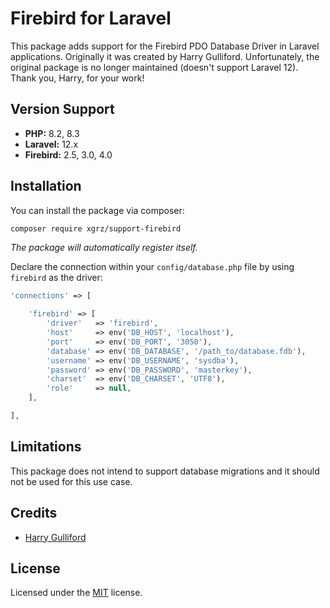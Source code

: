 # Firebird for Laravel

This package adds support for the Firebird PDO Database Driver in Laravel applications.
Originally it was created by Harry Gulliford. Unfortunately, the original package is no longer maintained (doesn't support Laravel 12).
Thank you, Harry, for your work!

## Version Support

- **PHP:** 8.2, 8.3
- **Laravel:** 12.x
- **Firebird:** 2.5, 3.0, 4.0

## Installation

You can install the package via composer:

```bash
composer require xgrz/support-firebird
```

_The package will automatically register itself._

Declare the connection within your `config/database.php` file by using `firebird` as the
driver:
```php
'connections' => [

    'firebird' => [
        'driver'   => 'firebird',
        'host'     => env('DB_HOST', 'localhost'),
        'port'     => env('DB_PORT', '3050'),
        'database' => env('DB_DATABASE', '/path_to/database.fdb'),
        'username' => env('DB_USERNAME', 'sysdba'),
        'password' => env('DB_PASSWORD', 'masterkey'),
        'charset'  => env('DB_CHARSET', 'UTF8'),
        'role'     => null,
    ],

],
```

## Limitations
This package does not intend to support database migrations and it should not be used for this use case.

## Credits
- [Harry Gulliford](https://github.com/harrygulliford)

## License
Licensed under the [MIT](https://choosealicense.com/licenses/mit/) license.
